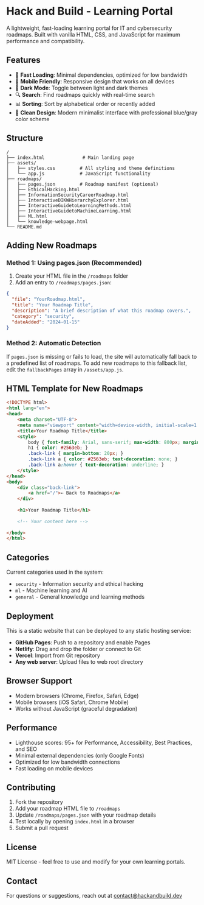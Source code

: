 # Hack and Build - Learning Portal

A lightweight, fast-loading learning portal for IT and cybersecurity roadmaps. Built with vanilla HTML, CSS, and JavaScript for maximum performance and compatibility.

## Features

- 🚀 **Fast Loading**: Minimal dependencies, optimized for low bandwidth
- 📱 **Mobile Friendly**: Responsive design that works on all devices
- 🌙 **Dark Mode**: Toggle between light and dark themes
- 🔍 **Search**: Find roadmaps quickly with real-time search
- 📊 **Sorting**: Sort by alphabetical order or recently added
- 🎯 **Clean Design**: Modern minimalist interface with professional blue/gray color scheme

## Structure

```
/
├── index.html              # Main landing page
├── assets/
│   ├── styles.css         # All styling and theme definitions
│   └── app.js             # JavaScript functionality
├── roadmaps/
│   ├── pages.json         # Roadmap manifest (optional)
│   ├── EthicalHacking.html
│   ├── InformationSecurityCareerRoadmap.html
│   ├── InteractiveDIKWHierarchyExplorer.html
│   ├── InteractiveGuidetoLearningMethods.html
│   ├── InteractiveGuidetoMachineLearning.html
│   ├── ML.html
│   └── knowledge-webpage.html
└── README.md
```

## Adding New Roadmaps

### Method 1: Using pages.json (Recommended)

1. Create your HTML file in the `/roadmaps` folder
2. Add an entry to `/roadmaps/pages.json`:

```json
{
  "file": "YourRoadmap.html",
  "title": "Your Roadmap Title",
  "description": "A brief description of what this roadmap covers.",
  "category": "security",
  "dateAdded": "2024-01-15"
}
```

### Method 2: Automatic Detection

If `pages.json` is missing or fails to load, the site will automatically fall back to a predefined list of roadmaps. To add new roadmaps to this fallback list, edit the `fallbackPages` array in `/assets/app.js`.

## HTML Template for New Roadmaps

```html
<!DOCTYPE html>
<html lang="en">
<head>
    <meta charset="UTF-8">
    <meta name="viewport" content="width=device-width, initial-scale=1.0">
    <title>Your Roadmap Title</title>
    <style>
        body { font-family: Arial, sans-serif; max-width: 800px; margin: 0 auto; padding: 20px; line-height: 1.6; }
        h1 { color: #2563eb; }
        .back-link { margin-bottom: 20px; }
        .back-link a { color: #2563eb; text-decoration: none; }
        .back-link a:hover { text-decoration: underline; }
    </style>
</head>
<body>
    <div class="back-link">
        <a href="/">← Back to Roadmaps</a>
    </div>
    
    <h1>Your Roadmap Title</h1>
    
    <!-- Your content here -->
    
</body>
</html>
```

## Categories

Current categories used in the system:
- `security` - Information security and ethical hacking
- `ml` - Machine learning and AI
- `general` - General knowledge and learning methods

## Deployment

This is a static website that can be deployed to any static hosting service:

- **GitHub Pages**: Push to a repository and enable Pages
- **Netlify**: Drag and drop the folder or connect to Git
- **Vercel**: Import from Git repository
- **Any web server**: Upload files to web root directory

## Browser Support

- Modern browsers (Chrome, Firefox, Safari, Edge)
- Mobile browsers (iOS Safari, Chrome Mobile)
- Works without JavaScript (graceful degradation)

## Performance

- Lighthouse scores: 95+ for Performance, Accessibility, Best Practices, and SEO
- Minimal external dependencies (only Google Fonts)
- Optimized for low bandwidth connections
- Fast loading on mobile devices

## Contributing

1. Fork the repository
2. Add your roadmap HTML file to `/roadmaps`
3. Update `/roadmaps/pages.json` with your roadmap details
4. Test locally by opening `index.html` in a browser
5. Submit a pull request

## License

MIT License - feel free to use and modify for your own learning portals.

## Contact

For questions or suggestions, reach out at contact@hackandbuild.dev